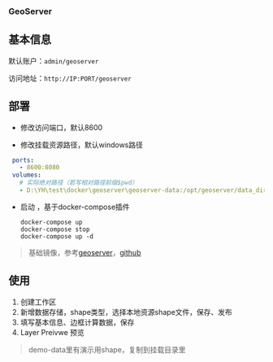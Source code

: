 ### GeoServer

## 基本信息

默认账户：`admin/geoserver`

访问地址：`http://IP:PORT/geoserver`

## 部署

- 修改访问端口，默认8600

- 修改挂载资源路径，默认windows路径

 ```yml
  ports:
    - 8600:8080
  volumes:
    # 实际绝对路径（若写相对路径前缀$pwd）
    - D:\YH\test\docker\geoserver\geoserver-data:/opt/geoserver/data_dir
 ```

- 启动 ，基于docker-compose插件

  ```shell
  docker-compose up
  docker-compose stop
  docker-compose up -d
  ```

> 基础镜像，参考[geoserver](https://hub.docker.com/r/kartoza/geoserver)，[github](https://github.com/kartoza/docker-geoserver/blob/master/docker-compose.yml)

## 使用

1. 创建工作区
2. 新增数据存储，shape类型，选择本地资源shape文件，保存、发布
3. 填写基本信息、边框计算数据，保存
4. Layer Preivwe 预览

> demo-data里有演示用shape，复制到挂载目录里